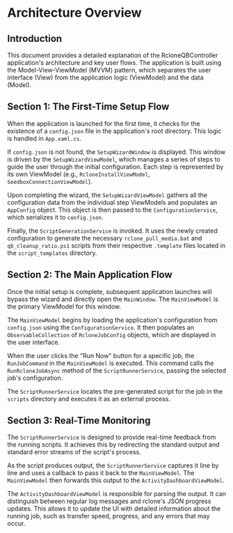# Architecture Overview

## Introduction

This document provides a detailed explanation of the RcloneQBController application's architecture and key user flows. The application is built using the Model-View-ViewModel (MVVM) pattern, which separates the user interface (View) from the application logic (ViewModel) and the data (Model).

## Section 1: The First-Time Setup Flow

When the application is launched for the first time, it checks for the existence of a `config.json` file in the application's root directory. This logic is handled in `App.xaml.cs`.

If `config.json` is not found, the `SetupWizardWindow` is displayed. This window is driven by the `SetupWizardViewModel`, which manages a series of steps to guide the user through the initial configuration. Each step is represented by its own ViewModel (e.g., `RcloneInstallViewModel`, `SeedboxConnectionViewModel`).

Upon completing the wizard, the `SetupWizardViewModel` gathers all the configuration data from the individual step ViewModels and populates an `AppConfig` object. This object is then passed to the `ConfigurationService`, which serializes it to `config.json`.

Finally, the `ScriptGenerationService` is invoked. It uses the newly created configuration to generate the necessary `rclone_pull_media.bat` and `qb_cleanup_ratio.ps1` scripts from their respective `.template` files located in the `script_templates` directory.

## Section 2: The Main Application Flow

Once the initial setup is complete, subsequent application launches will bypass the wizard and directly open the `MainWindow`. The `MainViewModel` is the primary ViewModel for this window.

The `MainViewModel` begins by loading the application's configuration from `config.json` using the `ConfigurationService`. It then populates an `ObservableCollection` of `RcloneJobConfig` objects, which are displayed in the user interface.

When the user clicks the "Run Now" button for a specific job, the `RunJobCommand` in the `MainViewModel` is executed. This command calls the `RunRcloneJobAsync` method of the `ScriptRunnerService`, passing the selected job's configuration.

The `ScriptRunnerService` locates the pre-generated script for the job in the `scripts` directory and executes it as an external process.

## Section 3: Real-Time Monitoring

The `ScriptRunnerService` is designed to provide real-time feedback from the running scripts. It achieves this by redirecting the standard output and standard error streams of the script's process.

As the script produces output, the `ScriptRunnerService` captures it line by line and uses a callback to pass it back to the `MainViewModel`. The `MainViewModel` then forwards this output to the `ActivityDashboardViewModel`.

The `ActivityDashboardViewModel` is responsible for parsing the output. It can distinguish between regular log messages and rclone's JSON progress updates. This allows it to update the UI with detailed information about the running job, such as transfer speed, progress, and any errors that may occur.